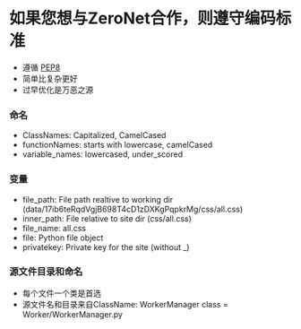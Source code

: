 # 如果您想与ZeroNet合作，则遵守编码标准
 - 遵循 [PEP8](https://www.python.org/dev/peps/pep-0008/)
 - 简单比复杂更好
 - 过早优化是万恶之源

### 命名
 - ClassNames: Capitalized, CamelCased
 - functionNames: starts with lowercase, camelCased
 - variable_names: lowercased, under_scored

### 变量
 - file_path: File path realtive to working dir (data/17ib6teRqdVgjB698T4cD1zDXKgPqpkrMg/css/all.css)
 - inner_path: File relative to site dir (css/all.css)
 - file_name: all.css
 - file: Python file object
 - privatekey: Private key for the site (without _)

### 源文件目录和命名
 - 每个文件一个类是首选
 - 源文件名和目录来自ClassName: WorkerManager class = Worker/WorkerManager.py
